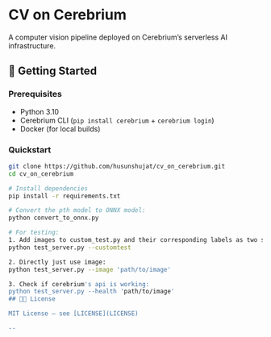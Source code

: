 # CV on Cerebrium

A computer vision pipeline deployed on Cerebrium’s serverless AI infrastructure.


## 🎯 Getting Started

### Prerequisites

* Python 3.10
* Cerebrium CLI (`pip install cerebrium` + `cerebrium login`)
* Docker (for local builds)

### Quickstart

```bash
git clone https://github.com/husunshujat/cv_on_cerebrium.git
cd cv_on_cerebrium

# Install dependencies
pip install -r requirements.txt

# Convert the pth model to ONNX model:
python convert_to_onnx.py

# For testing:
1. Add images to custom_test.py and their corresponding labels as two seperate lists. Then run
python test_server.py --customtest

2. Directly just use image:
python test_server.py --image 'path/to/image'

3. Check if cerebrium's api is working:
python test_server.py --health 'path/to/image'
## 🧑‍💻 License

MIT License — see [LICENSE](LICENSE)

--

